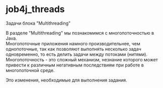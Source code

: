 # job4j_threads
Задачи блока "Multithreading"

В разделе "Multithreading" мы познакомимся с многопоточностью в Java.  
Многопоточные приложения намного производительнее, чем однопоточные, так как позволяют 
выполнять несколько задач одновременно, то есть делить задачи между потоками (нитями).  
Многопоточность - это сложный механизм, незнание которого может привести к различным 
негативным последствиям при работе в многопоточной среде.

Это изменения, необходимые для выполнения задания.
